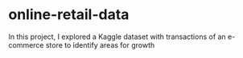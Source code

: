 # online-retail-data
In this project, I explored a Kaggle dataset with transactions of an e-commerce store to identify areas for growth
